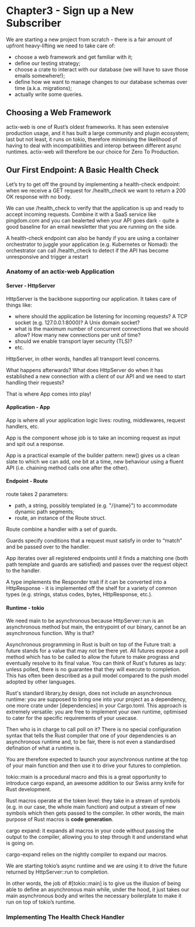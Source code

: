 # Chapter3 - Sign up a New Subscriber

We are starting a new project from scratch - there is a fair amount of upfront heavy-lifting we need to take
care of:
- choose a web framework and get familiar with it;
- define our testing strategy;
- choose a crate to interact with our database (we will have to save those emails somewhere!);
- define how we want to manage changes to our database schemas over time (a.k.a. migrations);
- actually write some queries.

## Choosing a Web Framework

actix-web is one of Rust’s oldest frameworks. It has seen extensive production usage, and it has built a large
community and plugin ecosystem; last but not least, it runs on tokio, therefore minimising the likelihood
of having to deal with incompatibilities and interop between different async runtimes.
actix-web will therefore be our choice for Zero To Production.

## Our First Endpoint: A Basic Health Check

Let’s try to get off the ground by implementing a health-check endpoint: when we receive a GET request for
/health_check we want to return a 200 OK response with no body.

We can use /health_check to verify that the application is up and ready to accept incoming requests.
Combine it with a SaaS service like pingdom.com and you can bealerted when your API goes dark - quite a
good baseline for an email newsletter that you are running on the side.

A health-check endpoint can also be handy if you are using a container orchestrator to juggle your application (e.g. Kubernetes or Nomad): the orchestrator can call /health_check to detect if the API has become
unresponsive and trigger a restart

### Anatomy of an actix-web Application

#### **Server - HttpServer**
HttpServer is the backbone supporting our application. It takes care of things like:
- where should the application be listening for incoming requests? A TCP socket
(e.g. 127.0.0.1:8000)? A Unix domain socket?
- what is the maximum number of concurrent connections that we should allow? How many new
connections per unit of time?
- should we enable transport layer security (TLS)?
- etc.

HttpServer, in other words, handles all transport level concerns.

What happens afterwards? What does HttpServer do when it has established a new connection with a client
of our API and we need to start handling their requests?

That is where App comes into play!

#### **Application - App**
App is where all your application logic lives: routing, middlewares, request handlers, etc.

App is the component whose job is to take an incoming request as input and spit out a response.

App is a practical example of the builder pattern: new() gives us a clean slate to which we can add, one bit at
a time, new behaviour using a fluent API (i.e. chaining method calls one after the other).

#### **Endpoint - Route**
route takes 2 parameters:
- path, a string, possibly templated (e.g. "/{name}") to accommodate dynamic path segments;
- route, an instance of the Route struct.

Route combine a handler with a set of guards.

Guards specify conditions that a request must satisfy in order to “match” and be passed over to the handler.

App iterates over all registered endpoints
until it finds a matching one (both path template and guards are satisfied) and passes over the request object
to the handler.

A type implements the Responder trait if it can be converted into a HttpResponse - it is implemented off the
shelf for a variety of common types (e.g. strings, status codes, bytes, HttpResponse, etc.).

#### **Runtime - tokio**
We need main to be asynchronous because HttpServer::run is an asynchronous method
but main, the entrypoint of our binary, cannot be an asynchronous function. Why is that?

Asynchronous programming in Rust is built on top of the Future trait: a future stands
for a value that may not be there yet. All futures expose a poll method which has to be called
to allow the future to make prograss and eventually resolve to its final value.
You can think of Rust's futures as lazy: unless polled, there is no guarantee that they
will execute to completion. This has often been described as a pull model compared to the
push model adopted by other languages.

Rust's standard library,by design, does not include an asynchronous runtime: you are supposed
to bring one into your project as a dependency, one more crate under [dependencies] in your
Cargo.toml. This approach is extremely versatile: you are free to implement your own runtime,
optimised to cater for the specific requirements of your usecase.

Then who is in charge to call poll on it? There is no special configuration syntax that tells the
Rust compiler that one of your dependencies is an asynchronous runtime and, to be fair,
there is not even a standardised defination of what a runtime is.

You are therefore expected to launch your asynchronous runtime at the top of your main function and then
use it to drive your futures to completion.

tokio::main is a procedural macro and this is a great opportunity to introduce cargo expand, an awesome
addition to our Swiss army knife for Rust development.

Rust macros operate at the token level: they take in a stream of symbols (e.g. in our case, the whole main
function) and output a stream of new symbols which then gets passed to the compiler. In other words, the
main purpose of Rust macros is **code generation**.

cargo expand: it expands all macros in your code without passing the output to the compiler, allowing
you to step through it and understand what is going on.

cargo-expand relies on the nightly compiler to expand our macros.

We are starting tokio’s async runtime and we are using it to drive the future returned by HttpServer::run
to completion.

In other words, the job of #[tokio::main] is to give us the illusion of being able to define an asynchronous
main while, under the hood, it just takes our main asynchronous body and writes the necessary boilerplate
to make it run on top of tokio’s runtime.

### Implementing The Health Check Handler
